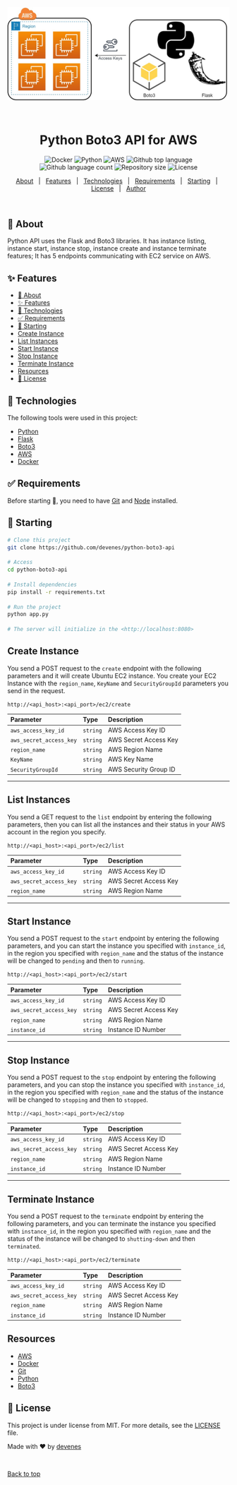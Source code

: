 <div align="center" id="top"> 
  <img src="./readme/boto3.jpg" alt="Python Boto3 Api" />

&#xa0;

  <!-- <a href="https://pythonboto3api.netlify.app">Demo</a> -->
</div>

<h1 align="center">Python Boto3 API for AWS</h1>

<p align="center">
  <img src="https://badges.aleen42.com/src/docker.svg" alt="Docker" />
  <img src="https://badges.aleen42.com/src/python.svg" alt="Python" />
  <img src="https://badges.aleen42.com/src/amazon.svg" alt="AWS" />  
  <img alt="Github top language" src="https://img.shields.io/github/languages/top/devenes/python-boto3-api?color=blue">
  <img alt="Github language count" src="https://img.shields.io/github/languages/count/devenes/python-boto3-api?color=green">
  <img alt="Repository size" src="https://img.shields.io/github/repo-size/devenes/python-boto3-api?color=purple">
  <img alt="License" src="https://img.shields.io/github/license/devenes/python-boto3-api?color=orange">
  <!-- <img alt="Github issues" src="https://img.shields.io/github/issues/devenes/python-boto3-api?color=56BEB8" /> -->
  <!-- <img alt="Github forks" src="https://img.shields.io/github/forks/devenes/python-boto3-api?color=56BEB8" /> -->
  <!-- <img alt="Github stars" src="https://img.shields.io/github/stars/devenes/python-boto3-api?color=56BEB8" /> -->
</p>

<!-- Status -->

<!-- <h4 align="center">
	🚧  Python Boto3 Api 🚀 Under construction...  🚧
</h4>

<hr> -->

<p align="center">
  <a href="#dart-about">About</a> &#xa0; | &#xa0; 
  <a href="#sparkles-features">Features</a> &#xa0; | &#xa0;
  <a href="#rocket-technologies">Technologies</a> &#xa0; | &#xa0;
  <a href="#white_check_mark-requirements">Requirements</a> &#xa0; | &#xa0;
  <a href="#checkered_flag-starting">Starting</a> &#xa0; | &#xa0;
  <a href="#memo-license">License</a> &#xa0; | &#xa0;
  <a href="https://github.com/devenes" target="_blank">Author</a>
</p>

<br>

## :dart: About

Python API uses the Flask and Boto3 libraries. It has instance listing, instance start, instance stop, instance create and instance terminate features; It has 5 endpoints communicating with EC2 service on AWS.

## :sparkles: Features

- [:dart: About](#dart-about)
- [:sparkles: Features](#sparkles-features)
- [:rocket: Technologies](#rocket-technologies)
- [:white_check_mark: Requirements](#white_check_mark-requirements)
- [:checkered_flag: Starting](#checkered_flag-starting)
- [Create Instance <a name = "create_instance"></a>](#create-instance-)
- [List Instances <a name = "list_instance"></a>](#list-instances-)
- [Start Instance <a name = "start_instance"></a>](#start-instance-)
- [Stop Instance <a name = "stop_instance"></a>](#stop-instance-)
- [Terminate Instance <a name = "terminate_instance"></a>](#terminate-instance-)
- [Resources](#resources)
- [:memo: License](#memo-license)

## :rocket: Technologies

The following tools were used in this project:

- [Python](https://www.python.org/)
- [Flask](https://flask.palletsprojects.com/)
- [Boto3](https://boto3.amazonaws.com/)
- [AWS](https://aws.amazon.com/)
- [Docker](https://www.docker.com/)

## :white_check_mark: Requirements

Before starting :checkered_flag:, you need to have [Git](https://git-scm.com) and [Node](https://nodejs.org/en/) installed.

## :checkered_flag: Starting

```bash
# Clone this project
git clone https://github.com/devenes/python-boto3-api

# Access
cd python-boto3-api

# Install dependencies
pip install -r requirements.txt

# Run the project
python app.py

# The server will initialize in the <http://localhost:8080>
```

## Create Instance <a name = "create_instance"></a>

You send a POST request to the `create` endpoint with the following parameters and it will create Ubuntu EC2 instance. You create your EC2 Instance with the `region_name`, `KeyName` and `SecurityGroupId` parameters you send in the request.

```
http://<api_host>:<api_port>/ec2/create
```

| Parameter               | Type     | Description           |
| :---------------------- | :------- | :-------------------- |
| `aws_access_key_id`     | `string` | AWS Access Key ID     |
| `aws_secret_access_key` | `string` | AWS Secret Access Key |
| `region_name`           | `string` | AWS Region Name       |
| `KeyName`               | `string` | AWS Key Name          |
| `SecurityGroupId`       | `string` | AWS Security Group ID |

---

## List Instances <a name = "list_instance"></a>

You send a GET request to the `list` endpoint by entering the following parameters, then you can list all the instances and their status in your AWS account in the region you specify.

```
http://<api_host>:<api_port>/ec2/list
```

| Parameter               | Type     | Description           |
| :---------------------- | :------- | :-------------------- |
| `aws_access_key_id`     | `string` | AWS Access Key ID     |
| `aws_secret_access_key` | `string` | AWS Secret Access Key |
| `region_name`           | `string` | AWS Region Name       |

---

## Start Instance <a name = "start_instance"></a>

You send a POST request to the `start` endpoint by entering the following parameters, and you can start the instance you specified with `instance_id`, in the region you specified with `region_name` and the status of the instance will be changed to `pending` and then to `running`.

```
http://<api_host>:<api_port>/ec2/start
```

| Parameter               | Type     | Description           |
| :---------------------- | :------- | :-------------------- |
| `aws_access_key_id`     | `string` | AWS Access Key ID     |
| `aws_secret_access_key` | `string` | AWS Secret Access Key |
| `region_name`           | `string` | AWS Region Name       |
| `instance_id`           | `string` | Instance ID Number    |

---

## Stop Instance <a name = "stop_instance"></a>

You send a POST request to the `stop` endpoint by entering the following parameters, and you can stop the instance you specified with `instance_id`, in the region you specified with `region_name` and the status of the instance will be changed to `stopping` and then to `stopped`.

```
http://<api_host>:<api_port>/ec2/stop
```

| Parameter               | Type     | Description           |
| :---------------------- | :------- | :-------------------- |
| `aws_access_key_id`     | `string` | AWS Access Key ID     |
| `aws_secret_access_key` | `string` | AWS Secret Access Key |
| `region_name`           | `string` | AWS Region Name       |
| `instance_id`           | `string` | Instance ID Number    |

---

## Terminate Instance <a name = "terminate_instance"></a>

You send a POST request to the `terminate` endpoint by entering the following parameters, and you can terminate the instance you specified with `instance_id`, in the region you specified with `region_name` and the status of the instance will be changed to `shutting-down` and then `terminated`.

```
http://<api_host>:<api_port>/ec2/terminate
```

| Parameter               | Type     | Description           |
| :---------------------- | :------- | :-------------------- |
| `aws_access_key_id`     | `string` | AWS Access Key ID     |
| `aws_secret_access_key` | `string` | AWS Secret Access Key |
| `region_name`           | `string` | AWS Region Name       |
| `instance_id`           | `string` | Instance ID Number    |

## Resources

- [AWS](https://aws.amazon.com/)
- [Docker](https://www.docker.com/)
- [Git](https://git-scm.com/)
- [Python](https://www.python.org/)
- [Boto3](https://boto3.amazonaws.com/)

## :memo: License

This project is under license from MIT. For more details, see the [LICENSE](LICENSE.md) file.

Made with :heart: by <a href="https://github.com/devenes" target="_blank">devenes</a>

&#xa0;

<a href="#top">Back to top</a>
